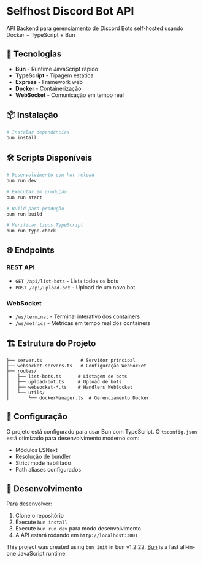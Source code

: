 # Selfhost Discord Bot API

API Backend para gerenciamento de Discord Bots self-hosted usando Docker + TypeScript + Bun

## 🚀 Tecnologias

- **Bun** - Runtime JavaScript rápido
- **TypeScript** - Tipagem estática
- **Express** - Framework web
- **Docker** - Containerização
- **WebSocket** - Comunicação em tempo real

## 📦 Instalação

```bash
# Instalar dependências
bun install
```

## 🛠️ Scripts Disponíveis

```bash
# Desenvolvimento com hot reload
bun run dev

# Executar em produção  
bun run start

# Build para produção
bun run build

# Verificar tipos TypeScript
bun run type-check
```

## 🌐 Endpoints

### REST API
- `GET /api/list-bots` - Lista todos os bots
- `POST /api/upload-bot` - Upload de um novo bot

### WebSocket
- `/ws/terminal` - Terminal interativo dos containers
- `/ws/metrics` - Métricas em tempo real dos containers

## 🏗️ Estrutura do Projeto

```
├── server.ts              # Servidor principal
├── websocket-servers.ts   # Configuração WebSocket
├── routes/
│   ├── list-bots.ts      # Listagem de bots
│   ├── upload-bot.ts     # Upload de bots  
│   ├── websocket-*.ts    # Handlers WebSocket
│   └── utils/
│       └── dockerManager.ts  # Gerenciamento Docker
```

## 🔧 Configuração

O projeto está configurado para usar Bun com TypeScript. O `tsconfig.json` está otimizado para desenvolvimento moderno com:

- Módulos ESNext
- Resolução de bundler
- Strict mode habilitado
- Path aliases configurados

## 📝 Desenvolvimento

Para desenvolver:

1. Clone o repositório
2. Execute `bun install` 
3. Execute `bun run dev` para modo desenvolvimento
4. A API estará rodando em `http://localhost:3001`

This project was created using `bun init` in bun v1.2.22. [Bun](https://bun.com) is a fast all-in-one JavaScript runtime.

